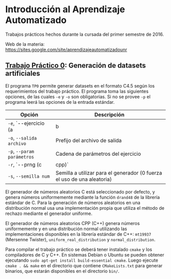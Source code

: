 # Introducción al Aprendizaje Automatizado

Trabajos prácticos hechos durante la cursada del primer semestre de 2016.

Web de la materia: https://sites.google.com/site/aprendizajeautomatizadounr

## [Trabajo Práctico 0]: Generación de datasets artificiales

El programa `TP0` permite generar datasets en el formato C4.5 según los requerimientos del trabajo práctico.
El programa toma las siguientes opciones, de las cuales `-e` y `-o` son obligatorias. Si no se provee
`-p` el programa leerá las opciones de la entrada estándar.

Opción                              | Descripción
------------------------------------|------------------------------------------------------------------------
`-e`, `--ejercicio (a | b | c)`     | Ejercicio a ejecutar
`-o`, `--salida archivo`            | Prefijo del archivo de salida
`-p`, `--param parámetros`          | Cadena de parámetros del ejercicio
`-r`, `--prng (c | cpp)`            | Selecciona el generador de números pseudoaleatorios a utilizar
`-s`, `--semilla num`               | Semilla a utilizar para el generador (0 fuerza el uso de una aleatoria)

El generador de números aleatorios C está seleccionado por defecto, y genera números uniformemente mediante la función
`drand48` de la librería estándar de C. Para la generación de números aleatorios en una distribución normal usa una
implementación propia que utiliza el método de rechazo mediante el generador uniforme.

El generador de números aleatorios CPP (C++) genera números uniformemente y en una distribución normal utilizando las
implementaciones disponibles en la librería estándar de C++: `mt19937` (Mersenne Twister), `uniform_real_distribution` y
`normal_distribution`.

Para compilar el trabajo práctico se deberá tener instalado `cmake` y los compiladores de C y C++. En sistemas Debian
o Ubuntu se pueden obtener ejecutando `sudo apt-get install build-essential cmake`. Luego ejecute `cmake . && make`
en el directorio que contiene `CMakeLists.txt` para generar binarios, que estarán disponibles en el directorio `bin/`.

[Trabajo Práctico 0]: https://web.archive.org/web/20160325223721/https://sites.google.com/site/aprendizajeautomatizadounr/Inicio/practicos/tp0

